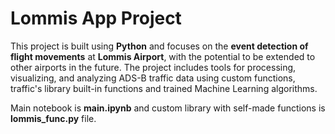 # Lommis App Project

This project is built using **Python** and focuses on the **event detection of flight movements** at **Lommis Airport**, with the potential to be extended to other airports in the future.
The project includes tools for processing, visualizing, and analyzing ADS-B traffic data using custom functions, traffic's library built-in functions and trained Machine Learning algorithms.

Main notebook is **main.ipynb** and custom library with self-made functions is **lommis_func.py** file.
